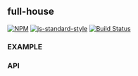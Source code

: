 full-house
----------------

[![NPM](https://nodei.co/npm/full-house.png)](https://nodei.co/npm/full-house/) [![js-standard-style](https://img.shields.io/badge/code%20style-standard-brightgreen.svg?style=flat)](https://github.com/feross/standard) [![Build Status](https://secure.travis-ci.org/YR_TRAVIS_USER_NAME/full-house.png)](http://travis-ci.org/YR_TRAVIS_USER_NAME/full-house)


### EXAMPLE

### API